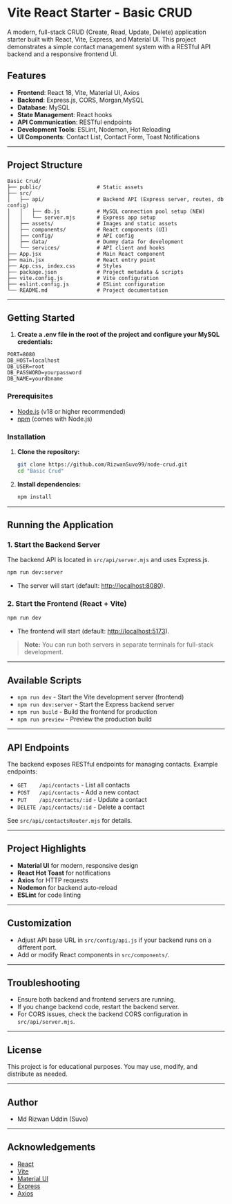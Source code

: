 # Vite React Starter - Basic CRUD

A modern, full-stack CRUD (Create, Read, Update, Delete) application starter built with React, Vite, Express, and Material UI. This project demonstrates a simple contact management system with a RESTful API backend and a responsive frontend UI.

## Features

- **Frontend**: React 18, Vite, Material UI, Axios
- **Backend**: Express.js, CORS, Morgan,MySQL
- **Database**: MySQL
- **State Management**: React hooks
- **API Communication**: RESTful endpoints
- **Development Tools**: ESLint, Nodemon, Hot Reloading
- **UI Components**: Contact List, Contact Form, Toast Notifications

---

## Project Structure

```
Basic Crud/
├── public/                  # Static assets
├── src/
│   ├── api/                 # Backend API (Express server, routes, db config)
│   │   ├── db.js            # MySQL connection pool setup (NEW)
│   │   └── server.mjs       # Express app setup
│   ├── assets/              # Images and static assets
│   ├── components/          # React components (UI)
│   ├── config/              # API config
│   ├── data/                # Dummy data for development
│   └── services/            # API client and hooks
├── App.jsx                  # Main React component
├── main.jsx                 # React entry point
├── App.css, index.css       # Styles
├── package.json             # Project metadata & scripts
├── vite.config.js           # Vite configuration
├── eslint.config.js         # ESLint configuration
└── README.md                # Project documentation
```

---

## Getting Started

1. **Create a .env file in the root of the project and configure your MySQL credentials:**

```
PORT=8080
DB_HOST=localhost
DB_USER=root
DB_PASSWORD=yourpassword
DB_NAME=yourdbname
```

### Prerequisites

- [Node.js](https://nodejs.org/) (v18 or higher recommended)
- [npm](https://www.npmjs.com/) (comes with Node.js)

### Installation

1. **Clone the repository:**

   ```bash
   git clone https://github.com/RizwanSuvo99/node-crud.git
   cd "Basic Crud"
   ```

2. **Install dependencies:**
   ```bash
   npm install
   ```

---

## Running the Application

### 1. Start the Backend Server

The backend API is located in `src/api/server.mjs` and uses Express.js.

```bash
npm run dev:server
```

- The server will start (default: [http://localhost:8080](http://localhost:8080)).

### 2. Start the Frontend (React + Vite)

```bash
npm run dev
```

- The frontend will start (default: [http://localhost:5173](http://localhost:5173)).

> **Note:** You can run both servers in separate terminals for full-stack development.

---

## Available Scripts

- `npm run dev` - Start the Vite development server (frontend)
- `npm run dev:server` - Start the Express backend server
- `npm run build` - Build the frontend for production
- `npm run preview` - Preview the production build

---

## API Endpoints

The backend exposes RESTful endpoints for managing contacts. Example endpoints:

- `GET    /api/contacts` - List all contacts
- `POST   /api/contacts` - Add a new contact
- `PUT    /api/contacts/:id` - Update a contact
- `DELETE /api/contacts/:id` - Delete a contact

See `src/api/contactsRouter.mjs` for details.

---

## Project Highlights

- **Material UI** for modern, responsive design
- **React Hot Toast** for notifications
- **Axios** for HTTP requests
- **Nodemon** for backend auto-reload
- **ESLint** for code linting

---

## Customization

- Adjust API base URL in `src/config/api.js` if your backend runs on a different port.
- Add or modify React components in `src/components/`.

---

## Troubleshooting

- Ensure both backend and frontend servers are running.
- If you change backend code, restart the backend server.
- For CORS issues, check the backend CORS configuration in `src/api/server.mjs`.

---

## License

This project is for educational purposes. You may use, modify, and distribute as needed.

---

## Author

- Md Rizwan Uddin (Suvo)

---

## Acknowledgements

- [React](https://react.dev/)
- [Vite](https://vitejs.dev/)
- [Material UI](https://mui.com/)
- [Express](https://expressjs.com/)
- [Axios](https://axios-http.com/)
